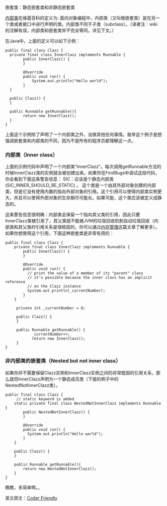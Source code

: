 嵌套类：静态嵌套类和非静态嵌套类

[内部类](http://en.wikipedia.org/wiki/Inner_class)在维基百科的定义为:  面向对象编程中，内部类（又叫做嵌套类）是在另一个类或者接口中进行声明的类。内部类不同于子类（subclass）。（译者注：wiki的注解有误，内部类和嵌套类并不完全等同，详见下文。）

在Java中，上面的定义可以如下示例：

```
public final class Clazz {
  private final class InnerClazz implements Runnable {
        public InnerClazz() {
        }
 
        @Override
        public void run() {
            System.out.println("Hello world");
        }
  }
 
  public Clazz() {
  }
 
  public Runnable getRunnable(){
        return new InnerClazz();
  }
}
```

上面这个示例除了声明了一个内部类之外，没做其他任何事情。我举这个例子是想强调嵌套类和内部类的不同，因为不是所有的程序员都理解这一点。

### 内部类（Inner class）

上面的示例代码中声明了一个内部类“InnerClazz”。每次调用getRunnable方法的时候InnerClazz类的实例就会被创建出来。如果你在FindBugs中调试这段代码，你会看到下面这条警告信息：
SIC：应该是个静态内部类(SIC_INNER_SHOULD_BE_STATIC) 。
这个类是一个由其外部对象创建的内部类，但是它没有使用内置的指向外部对象的引用。这个引用可以使得内部类实例更大，并且可以使得外部对象的生存期尽可能长。如果可能，这个类应该被定义成静态的。

这条警告信息很明确：内部类会保留一个指向其父类的引用，因此只要InnerClazz类被引用了，其父类就不能被JVM的垃圾回收机制自动垃圾回收（内部类和其父类的引用关系是很稳固的，你可以通过[内存管理](/2012-12-03-java-objects-memory-structure.html)这篇文章了解更多）。如果你想使用这个引用，下面这种嵌套类是非常有用的：

```
public final class Clazz {
    private final class InnerClazz implements Runnable {
        public InnerClazz() {
        }
 
        @Override
        public void run() {
          // print the value of a member of its "parent" class
          // it's possible because the inner class has an implicit reference
          // on the Clazz instance
          System.out.println(_currentNumber);
        }
    }
 
     private int _currentNumber = 0;
 
     public Clazz() {
     }
 
     public Runnable getRunnable() {
            _currentNumber++;
            return new InnerClazz();
     }
}
```

### 非内部类的嵌套类（Nested but not inner class）

如果你并不需要保留Clazz实例和InnerClazz实例之间的非常稳固的引用关系，那么就将InnerClazz声明为一个静态成员类（下面的例子中的NestedNotInnerClazz类）。

```
public final class Clazz {
     // static keyword is added
    static private final class NestedNotInnerClazz implements Runnable {
        public NestedNotInnerClazz() {
        }
 
        @Override
        public void run() {
          System.out.println("Hello world");
        }
    }
 
    public Clazz() {
    }
 
    public Runnable getRunnable(){
        return new NestedNotInnerClazz();
    }
}
```
瞧瞧，多简单啊。。

英文原文：[Coder Friendly](http://www.coderfriendly.com/2009/06/27/inner-classes-static-and-non-static/)


